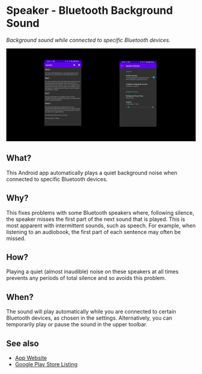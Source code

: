 # Speaker - Bluetooth Background Sound

_Background sound while connected to specific Bluetooth devices._

![Speaker App](docs/media/feature-graphic.png)


## What?

This Android app automatically plays a quiet background noise when connected to specific Bluetooth devices.

## Why?

This fixes problems with some Bluetooth speakers where, following silence, the speaker misses the first part of the next sound that is played.  This is most apparent with intermittent sounds, such as speech.  For example, when listening to an audiobook, the first part of each sentence may often be missed.

## How?

Playing a quiet (almost inaudible) noise on these speakers at all times prevents any periods of total silence and so avoids this problem.

## When?

The sound will play automatically while you are connected to certain Bluetooth devices, as chosen in the settings.  Alternatively, you can temporarily play or pause the sound in the upper toolbar.

## See also

* [App Website](https://speaker.danjackson.dev)
* [Google Play Store Listing](https://play.google.com/store/apps/details?id=dev.danjackson.speaker)
<!-- * [Open Source Code Repository](https://github.com/danielgjackson/speaker/) ([license](https://github.com/danielgjackson/speaker/blob/master/LICENSE)) -->
<!-- * [Privacy Policy](https://speaker.danjackson.dev/privacy.html) -->
